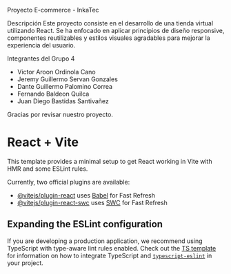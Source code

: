 Proyecto E-commerce - InkaTec

Descripción
Este proyecto consiste en el desarrollo de una tienda virtual utilizando React. Se ha enfocado en aplicar principios de diseño responsive, componentes reutilizables y estilos visuales agradables para mejorar la experiencia del usuario.

Integrantes del Grupo 4

- Victor Aroon Ordinola Cano
- Jeremy Guillermo Servan Gonzales
- Dante Guillermo Palomino Correa
- Fernando Baldeon Quilca
- Juan Diego Bastidas Santivañez

Gracias por revisar nuestro proyecto.

# React + Vite

This template provides a minimal setup to get React working in Vite with HMR and some ESLint rules.

Currently, two official plugins are available:

- [@vitejs/plugin-react](https://github.com/vitejs/vite-plugin-react/blob/main/packages/plugin-react) uses [Babel](https://babeljs.io/) for Fast Refresh
- [@vitejs/plugin-react-swc](https://github.com/vitejs/vite-plugin-react/blob/main/packages/plugin-react-swc) uses [SWC](https://swc.rs/) for Fast Refresh

## Expanding the ESLint configuration

If you are developing a production application, we recommend using TypeScript with type-aware lint rules enabled. Check out the [TS template](https://github.com/vitejs/vite/tree/main/packages/create-vite/template-react-ts) for information on how to integrate TypeScript and [`typescript-eslint`](https://typescript-eslint.io) in your project.

